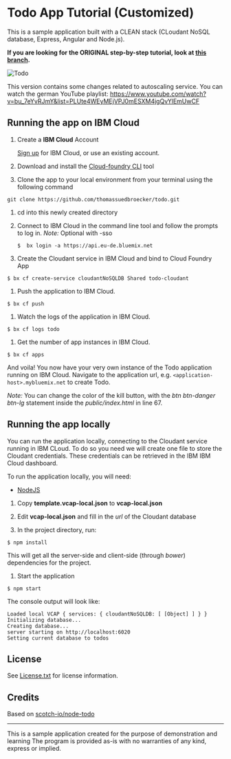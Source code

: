# Todo App Tutorial (Customized)

This is a sample application built with a CLEAN stack (CLoudant NoSQL database, Express, Angular and Node.js).

**If you are looking for the ORIGINAL step-by-step tutorial, look at [this branch](https://github.com/lionelmace/node-todo/tree/tutorial).**

![Todo](screenshot.png)

This version contains some changes related to autoscaling service.
You can watch the german YouTube playlist: https://www.youtube.com/watch?v=bu_7eYvRJmY&list=PLUte4WEyMEjVPJ0mESXM4jgQvYlEmUwCF

## Running the app on IBM Cloud

1. Create a **IBM Cloud** Account

    [Sign up][bluemix_signup_url] for IBM Cloud, or use an existing account.

1. Download and install the [Cloud-foundry CLI][cloud_foundry_url] tool

1. Clone the app to your local environment from your terminal using the following command

  ```
  git clone https://github.com/thomassuedbroecker/todo.git
  ```

1. cd into this newly created directory

1. Connect to IBM Cloud in the command line tool and follow the prompts to log in.
   _Note:_ Optional with -sso

   ```
   $  bx login -a https://api.eu-de.bluemix.net
   ```

1. Create the Cloudant service in IBM Cloud and bind to Cloud Foundry App

  ```
  $ bx cf create-service cloudantNoSQLDB Shared todo-cloudant
  ```

1. Push the application to IBM Cloud.

  ```
  $ bx cf push
  ```

1. Watch the logs of the application in IBM Cloud.
  ```
  $ bx cf logs todo
  ```

1. Get the number of app instances in IBM Cloud.
  ```
  $ bx cf apps
  ```

And voila! You now have your very own instance of the Todo application running on IBM Cloud.
Navigate to the application url, e.g. `<application-host>.mybluemix.net` to create Todo.

_Note:_ You can change the color of the kill button, with the *btn btn-danger btn-lg* statement inside the *public/index.html* in line 67.

## Running the app locally

You can run the application locally, connecting to the Cloudant service running in IBM CLoud.
To do so you need we will create one file to store the Cloudant credentials.
These credentials can be retrieved in the IBM IBM Cloud dashboard.

To run the application locally, you will need:
  * [NodeJS](http://nodejs.org)


1. Copy **template.vcap-local.json** to **vcap-local.json**

1. Edit **vcap-local.json** and fill in the *url* of the Cloudant database

1. In the project directory, run:

  ```
  $ npm install
  ```

  This will get all the server-side and client-side (through *bower*) dependencies for the project.

1. Start the application

  ```
  $ npm start
  ```

  The console output will look like:
  ```
  Loaded local VCAP { services: { cloudantNoSQLDB: [ [Object] ] } }
  Initializing database...
  Creating database...
  server starting on http://localhost:6020
  Setting current database to todos
  ```

## License

See [License.txt](License.txt) for license information.

## Credits

Based on [scotch-io/node-todo](https://github.com/scotch-io/node-todo)

---

This is a sample application created for the purpose of demonstration and learning
The program is provided as-is with no warranties of any kind, express or implied.

[bluemix_signup_url]: https://console.ng.bluemix.net/?cm_mmc=GitHubReadMe-_-BluemixSampleApp-_-Node-_-Workflow
[cloud_foundry_url]: https://github.com/cloudfoundry/cli/releases
